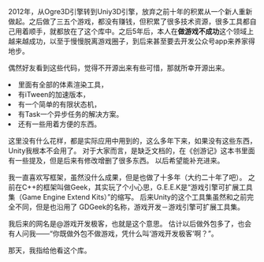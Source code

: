 2012年，从Ogre3D引擎转到Uniy3D引擎，放弃之前十年的积累从一个新人重新做起。之后做了三五个游戏，都没有赚钱，但积累了很多技术资源，很多工具都自己用着顺手，就都放在了这个库中。之后5年后，本人在<b>做游戏不成功</b>这个领域上越来越成功，以至于慢慢脱离游戏圈子，到后来甚至要去开发公众号app来养家得地步。

偶然好友看到这些代码，觉得不开源出来有些可惜，那就所幸开源出来。

<li>里面有全部的体素渲染工具，
<li>有iTween的加速版本，
<li>有一个简单的有限状态机，
<li>有Task一个异步任务的解决方案。
<li>还有一些用着方便的东西。

这里没有什么花样，都是实际应用中用到的，这么多年下来，如果没有这些东西，Unity我根本不会用了。
对于大家而言，是缺乏文档的，在《创游记》这本书里面有一些提及，但是后来有修改增删了很多东西。
以后希望能补充进来。

我一直喜欢写框架，虽然没什么成果，但是也做了十多年（大约二十年了吧）。
之前在C++的框架叫做Geek，其实玩了个小心思，G.E.E.K是“游戏引擎可扩展工具集（Game Engine Extend Kits）”的缩写。
后来Unity的这个工具集虽然和之前完全不同，但是也沿用了 GDGeek的名称，游戏开发－游戏引擎可扩展工具集。

我后来的网名是@游戏开发极客，也就是这个意思。
估计以后做外包多了，也会有人问我——“你既做外包不做游戏，凭什么叫‘游戏开发极客’啊？”。

那天，我指给他看这个库。







